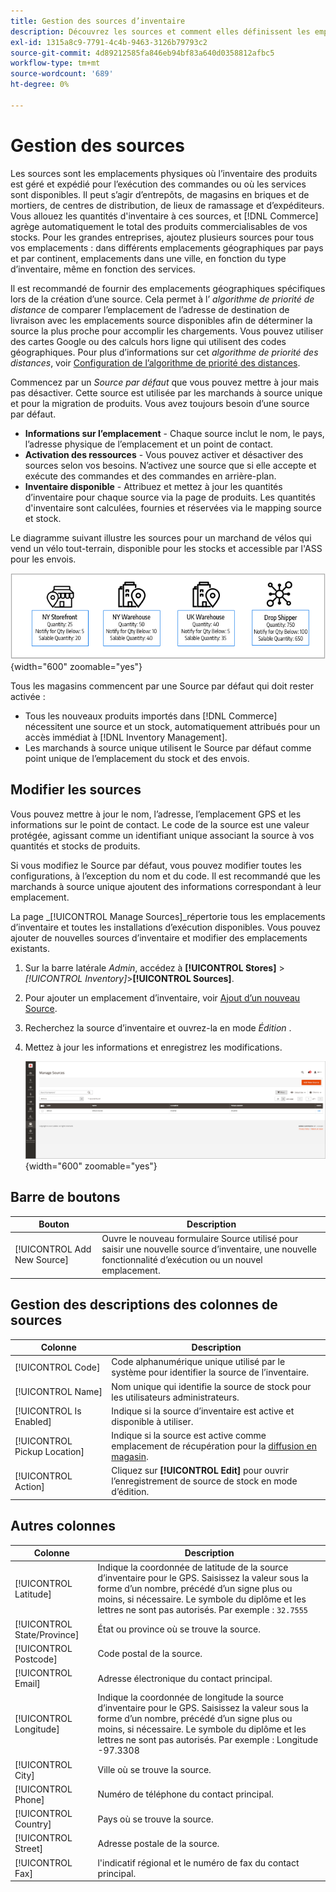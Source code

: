 ```yaml
---
title: Gestion des sources d’inventaire
description: Découvrez les sources et comment elles définissent les emplacements physiques où l’inventaire des produits est géré et expédié pour l’exécution des commandes, ou où les services sont disponibles.
exl-id: 1315a8c9-7791-4c4b-9463-3126b79793c2
source-git-commit: 4d89212585fa846eb94bf83a640d0358812afbc5
workflow-type: tm+mt
source-wordcount: '689'
ht-degree: 0%

---
```


# Gestion des sources

Les sources sont les emplacements physiques où l’inventaire des produits est géré et expédié pour l’exécution des commandes ou où les services sont disponibles. Il peut s’agir d’entrepôts, de magasins en briques et de mortiers, de centres de distribution, de lieux de ramassage et d’expéditeurs. Vous allouez les quantités d&#39;inventaire à ces sources, et [!DNL Commerce] agrège automatiquement le total des produits commercialisables de vos stocks. Pour les grandes entreprises, ajoutez plusieurs sources pour tous vos emplacements : dans différents emplacements géographiques par pays et par continent, emplacements dans une ville, en fonction du type d’inventaire, même en fonction des services.

Il est recommandé de fournir des emplacements géographiques spécifiques lors de la création d’une source. Cela permet à l’ _algorithme de priorité de distance_ de comparer l’emplacement de l’adresse de destination de livraison avec les emplacements source disponibles afin de déterminer la source la plus proche pour accomplir les chargements. Vous pouvez utiliser des cartes Google ou des calculs hors ligne qui utilisent des codes géographiques. Pour plus d’informations sur cet _algorithme de priorité des distances_, voir [ Configuration de l’algorithme de priorité des distances](distance-priority-algorithm.md).

Commencez par un _Source par défaut_ que vous pouvez mettre à jour mais pas désactiver. Cette source est utilisée par les marchands à source unique et pour la migration de produits. Vous avez toujours besoin d’une source par défaut.

- **Informations sur l’emplacement** - Chaque source inclut le nom, le pays, l’adresse physique de l’emplacement et un point de contact.
- **Activation des ressources** - Vous pouvez activer et désactiver des sources selon vos besoins. N’activez une source que si elle accepte et exécute des commandes et des commandes en arrière-plan.
- **Inventaire disponible** - Attribuez et mettez à jour les quantités d’inventaire pour chaque source via la page de produits. Les quantités d&#39;inventaire sont calculées, fournies et réservées via le mapping source et stock.

Le diagramme suivant illustre les sources pour un marchand de vélos qui vend un vélo tout-terrain, disponible pour les stocks et accessible par l&#39;ASS pour les envois.

![Exemple de diagramme de sources](assets/diagram-sources.png){width="600" zoomable="yes"}

Tous les magasins commencent par une Source par défaut qui doit rester activée :

- Tous les nouveaux produits importés dans [!DNL Commerce] nécessitent une source et un stock, automatiquement attribués pour un accès immédiat à [!DNL Inventory Management].
- Les marchands à source unique utilisent le Source par défaut comme point unique de l’emplacement du stock et des envois.

## Modifier les sources

Vous pouvez mettre à jour le nom, l’adresse, l’emplacement GPS et les informations sur le point de contact. Le code de la source est une valeur protégée, agissant comme un identifiant unique associant la source à vos quantités et stocks de produits.

Si vous modifiez le Source par défaut, vous pouvez modifier toutes les configurations, à l’exception du nom et du code. Il est recommandé que les marchands à source unique ajoutent des informations correspondant à leur emplacement.

La page _[!UICONTROL Manage Sources]_répertorie tous les emplacements d’inventaire et toutes les installations d’exécution disponibles. Vous pouvez ajouter de nouvelles sources d’inventaire et modifier des emplacements existants.

1. Sur la barre latérale _Admin_, accédez à **[!UICONTROL Stores]** > _[!UICONTROL Inventory]_>**[!UICONTROL Sources]**.

1. Pour ajouter un emplacement d’inventaire, voir [Ajout d’un nouveau Source](sources-add.md).

1. Recherchez la source d’inventaire et ouvrez-la en mode _Édition_ .

1. Mettez à jour les informations et enregistrez les modifications.

   ![Gérer les sources](assets/inventory-sources.png){width="600" zoomable="yes"}

## Barre de boutons

| Bouton | Description |
|--|--|
| [!UICONTROL Add New Source] | Ouvre le nouveau formulaire Source utilisé pour saisir une nouvelle source d’inventaire, une nouvelle fonctionnalité d’exécution ou un nouvel emplacement. |

## Gestion des descriptions des colonnes de sources

| Colonne | Description |
|--|--|
| [!UICONTROL Code] | Code alphanumérique unique utilisé par le système pour identifier la source de l’inventaire. |
| [!UICONTROL Name] | Nom unique qui identifie la source de stock pour les utilisateurs administrateurs. |
| [!UICONTROL Is Enabled] | Indique si la source d’inventaire est active et disponible à utiliser. |
| [!UICONTROL Pickup Location] | Indique si la source est active comme emplacement de récupération pour la [diffusion en magasin](../stores-purchase/shipping-in-store-delivery.md). |
| [!UICONTROL Action] | Cliquez sur **[!UICONTROL Edit]** pour ouvrir l’enregistrement de source de stock en mode d’édition. |

## Autres colonnes

| Colonne | Description |
|--- |--- |
| [!UICONTROL Latitude] | Indique la coordonnée de latitude de la source d’inventaire pour le GPS. Saisissez la valeur sous la forme d’un nombre, précédé d’un signe plus ou moins, si nécessaire. Le symbole du diplôme et les lettres ne sont pas autorisés. Par exemple : `32.7555` |
| [!UICONTROL State/Province] | État ou province où se trouve la source. |
| [!UICONTROL Postcode] | Code postal de la source. |
| [!UICONTROL Email] | Adresse électronique du contact principal. |
| [!UICONTROL Longitude] | Indique la coordonnée de longitude la source d’inventaire pour le GPS. Saisissez la valeur sous la forme d’un nombre, précédé d’un signe plus ou moins, si nécessaire. Le symbole du diplôme et les lettres ne sont pas autorisés. Par exemple : Longitude -97.3308 |
| [!UICONTROL City] | Ville où se trouve la source. |
| [!UICONTROL Phone] | Numéro de téléphone du contact principal. |
| [!UICONTROL Country] | Pays où se trouve la source. |
| [!UICONTROL Street] | Adresse postale de la source. |
| [!UICONTROL Fax] | l&#39;indicatif régional et le numéro de fax du contact principal. |
